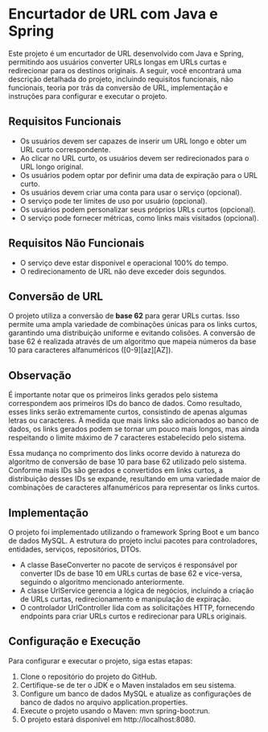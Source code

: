 # Encurtador de URL com Java e Spring
Este projeto é um encurtador de URL desenvolvido com Java e Spring, permitindo aos usuários converter URLs longas em URLs curtas e redirecionar para os destinos originais. A seguir, você encontrará uma descrição detalhada do projeto, incluindo requisitos funcionais, não funcionais, teoria por trás da conversão de URL, implementação e instruções para configurar e executar o projeto.

## Requisitos Funcionais
- Os usuários devem ser capazes de inserir um URL longo e obter um URL curto correspondente.
- Ao clicar no URL curto, os usuários devem ser redirecionados para o URL longo original.
- Os usuários podem optar por definir uma data de expiração para o URL curto.
- Os usuários devem criar uma conta para usar o serviço (opcional).
- O serviço pode ter limites de uso por usuário (opcional).
- Os usuários podem personalizar seus próprios URLs curtos (opcional).
- O serviço pode fornecer métricas, como links mais visitados (opcional).

## Requisitos Não Funcionais
- O serviço deve estar disponível e operacional 100% do tempo.
- O redirecionamento de URL não deve exceder dois segundos.

## Conversão de URL
O projeto utiliza a conversão de <b>base 62</b> para gerar URLs curtas. Isso permite uma ampla variedade de combinações únicas para os links curtos, garantindo uma distribuição uniforme e evitando colisões. A conversão de base 62 é realizada através de um algoritmo que mapeia números da base 10 para caracteres alfanuméricos ([0-9][az][AZ]).

## Observação
É importante notar que os primeiros links gerados pelo sistema correspondem aos primeiros IDs do banco de dados. Como resultado, esses links serão extremamente curtos, consistindo de apenas algumas letras ou caracteres. À medida que mais links são adicionados ao banco de dados, os links gerados podem se tornar um pouco mais longos, mas ainda respeitando o limite máximo de 7 caracteres estabelecido pelo sistema.

Essa mudança no comprimento dos links ocorre devido à natureza do algoritmo de conversão de base 10 para base 62 utilizado pelo sistema. Conforme mais IDs são gerados e convertidos em links curtos, a distribuição desses IDs se expande, resultando em uma variedade maior de combinações de caracteres alfanuméricos para representar os links curtos.

## Implementação
O projeto foi implementado utilizando o framework Spring Boot e um banco de dados MySQL. A estrutura do projeto inclui pacotes para controladores, entidades, serviços, repositórios, DTOs.
- A classe BaseConverter no pacote de serviços é responsável por converter IDs de base 10 em URLs curtas de base 62 e vice-versa, seguindo o algoritmo mencionado anteriormente.
- A classe UrlService gerencia a lógica de negócios, incluindo a criação de URLs curtas, redirecionamento e manipulação de expiração.
- O controlador UrlController lida com as solicitações HTTP, fornecendo endpoints para criar URLs curtos e redirecionar para URLs originais.

## Configuração e Execução
Para configurar e executar o projeto, siga estas etapas:
1. Clone o repositório do projeto do GitHub.
2. Certifique-se de ter o JDK e o Maven instalados em seu sistema.
3. Configure um banco de dados MySQL e atualize as configurações de banco de dados no arquivo application.properties.
4. Execute o projeto usando o Maven: mvn spring-boot:run.
5. O projeto estará disponível em http://localhost:8080.
